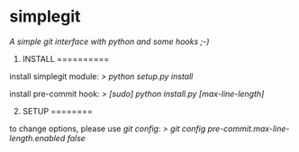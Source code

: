 simplegit
=========

*A simple git interface with python and some hooks ;-)*


1. INSTALL
==========

install simplegit module:
_> python setup.py install_

install pre-commit hook:
_> [sudo] python install.py <path-to-project> [max-line-length]_


2. SETUP
========

to change options, please use *git config*:
_> git config pre-commit.max-line-length.enabled false_
